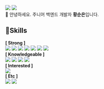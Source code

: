 
[<img src="https://img.shields.io/badge/Blog-40AEF0?style=flat-square&logo=Blogger&logoColor=white"/>](https://velog.io/@catalyst88) [<img src="https://img.shields.io/badge/catalyst8849@gmail.com-EA4335?style=flat-square&logo=Gmail&logoColor=white"/>](mailto:catalyst8849@gmail.com) </br>
👋 안녕하세요. 주니어 백엔드 개발자 **황순은**입니다. </br>

## 💪Skills </br>
**[ Strong ]** </br>
<img src="https://img.shields.io/badge/TypeScript-3178C6?style=flat-square&logo=TypeScript&logoColor=white"/> <img src="https://img.shields.io/badge/Node.js-339933?style=flat-square&logo=Node.js&logoColor=white"/> <img src="https://img.shields.io/badge/NestJS-E0234E?style=flat-square&logo=NestJS&logoColor=white"/> <img src="https://img.shields.io/badge/Express-000000?style=flat-square&logo=Express&logoColor=white"/> <img src="https://img.shields.io/badge/MySQL-4479A1?style=flat-square&logo=MySQL&logoColor=white"/> <img src="https://img.shields.io/badge/AWS-FF61F6?style=flat-square&logo=Amazon AWS&logoColor=white"/> <img src="https://img.shields.io/badge/Git-F05032?style=flat-square&logo=Git&logoColor=white"/> </br>
**[ Knowledgeable ]** </br>
<img src="https://img.shields.io/badge/GraphQL-E10098?style=flat-square&logo=GraphQL&logoColor=white"/> <img src="https://img.shields.io/badge/React-0088CC?style=flat-square&logo=React&logoColor=white"/> <img src="https://img.shields.io/badge/Redux-764ABC?style=flat-square&logo=Redux&logoColor=white"/> <img src="https://img.shields.io/badge/Socket.io-010101?style=flat-square&logo=Socket.io&logoColor=white"/> </br>
**[ Interested ]** </br>
<img src="https://img.shields.io/badge/Java-007396?style=flat-square&logo=Java&logoColor=white"/> </br>
**[ Etc ]** </br>
<img src="https://img.shields.io/badge/Notion-000000?style=flat-square&logo=Notion&logoColor=white"/> <img src="https://img.shields.io/badge/Figma-F24E1E?style=flat-square&logo=Figma&logoColor=white"/> 
<!--
**Hwangsooneun/Hwangsooneun** is a ✨ _special_ ✨ repository because its `README.md` (this file) appears on your GitHub profile.

Here are some ideas to get you started:

- 🔭 I’m currently working on ...
- 🌱 I’m currently learning ...
- 👯 I’m looking to collaborate on ...
- 🤔 I’m looking for help with ...
- 💬 Ask me about ...
- 📫 How to reach me: ...
- 😄 Pronouns: ...
- ⚡ Fun fact: ...
-->

